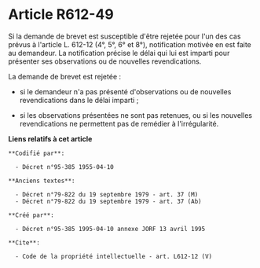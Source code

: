 # Article R612-49

Si la demande de brevet est susceptible d'être rejetée pour l'un des cas prévus à l'article L. 612-12 (4°, 5°, 6° et 8°),
notification motivée en est faite au demandeur. La notification précise le délai qui lui est imparti pour présenter ses
observations ou de nouvelles revendications. 

La demande de brevet est rejetée :

- si le demandeur n'a pas présenté d'observations ou de nouvelles revendications dans le délai imparti ;

- si les observations présentées ne sont pas retenues, ou si les nouvelles revendications ne permettent pas de remédier à
l'irrégularité.

**Liens relatifs à cet article**

	**Codifié par**:

	  - Décret n°95-385 1955-04-10

	**Anciens textes**:

	  - Décret n°79-822 du 19 septembre 1979 - art. 37 (M)
	  - Décret n°79-822 du 19 septembre 1979 - art. 37 (Ab)

	**Créé par**:

	  - Décret n°95-385 1995-04-10 annexe JORF 13 avril 1995

	**Cite**:

	  - Code de la propriété intellectuelle - art. L612-12 (V)
